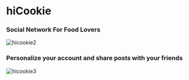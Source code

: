 # hiCookie

### Social Network For Food Lovers
![hicookie2](https://user-images.githubusercontent.com/62540354/116425972-01b75780-a843-11eb-8318-037cc77749dd.PNG)

### Personalize your account and share posts with your friends
![hicookie3](https://user-images.githubusercontent.com/62540354/116426225-375c4080-a843-11eb-9807-1c853449dc0b.png)

